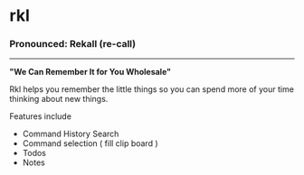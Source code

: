 # rkl 
### Pronounced: Rekall (re-call)
___

**"We Can Remember It for You Wholesale"**

Rkl helps you remember the little things so you can spend more of your time thinking about new things.

Features include 
- Command History Search
-   Command selection ( fill clip board )
- Todos
- Notes 

